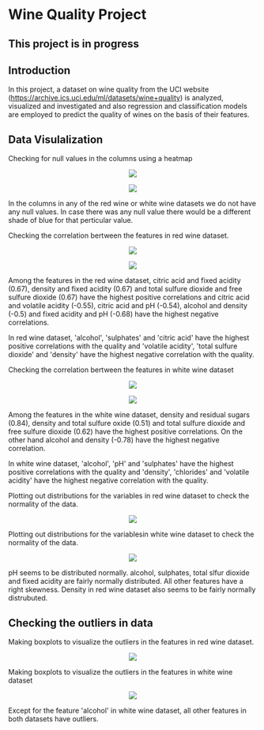 # Wine Quality Project
 
## This project is in progress
 
 
## Introduction

In this project, a dataset on wine quality from the UCI website (https://archive.ics.uci.edu/ml/datasets/wine+quality) is analyzed, visualized and investigated and also regression and classification models are employed to predict the quality of wines on the basis of their features.

## Data Visulalization

Checking for null values in the columns using a heatmap

<p align="center">
<img src="https://github.com/kavehamini/Wine-Quality-Project/blob/master/figure_1.png">
</p>

<p align="center">
<img src="https://github.com/kavehamini/Wine-Quality-Project/blob/master/figure_2.png">
</p>
In the columns in any of the red wine or white wine datasets we do not have any null values. In case there was any null value there would be a different shade of blue for that perticular value.

Checking the correlation bertween the features in red wine dataset.
<p align="center">
<img src="https://github.com/kavehamini/Wine-Quality-Project/blob/master/figure_3.png">
</p>

<p align="center">
<img src="https://github.com/kavehamini/Wine-Quality-Project/blob/master/figure_4.png">
</p>

Among the features in the red wine dataset, citric acid and fixed acidity (0.67), density and fixed acidity (0.67) and total sulfure dioxide and free sulfure dioxide (0.67) have the highest positive correlations and citric acid and volatile acidity (-0.55), citric acid and pH (-0.54), alcohol and density (-0.5) and fixed acidity and pH (-0.68) have the highest negative correlations.

In red wine dataset, 'alcohol', 'sulphates' and 'citric acid' have the highest positive correlations with the quality and 'volatile acidity', 'total sulfure dioxide' and 'density' have the highest negative correlation with the quality.

Checking the correlation bertween the features in white wine dataset
<p align="center">
<img src="https://github.com/kavehamini/Wine-Quality-Project/blob/master/figure_5.png">
</p>

<p align="center">
<img src="https://github.com/kavehamini/Wine-Quality-Project/blob/master/figure_6.png">
</p>

Among the features in the white wine dataset, density and residual sugars (0.84), density and total sulfure oxide (0.51) and total sulfure dioxide and free sulfure dioxide (0.62) have the highest positive correlations. On the other hand alcohol and density (-0.78) have the highest negative correlation.

In white wine dataset, 'alcohol', 'pH' and 'sulphates' have the highest positive correlations with the quality and 'density', 'chlorides' and 'volatile acidity' have the highest negative correlation with the quality.

Plotting out distributions for the variables in red wine dataset to check the normality of the data.
<p align="center">
<img src="https://github.com/kavehamini/Wine-Quality-Project/blob/master/figure_7.png">
</p>
Plotting out distributions for the variablesin white wine dataset to check the normality of the data.
<p align="center">
<img src="https://github.com/kavehamini/Wine-Quality-Project/blob/master/figure_8.png">
</p>
pH seems to be distributed normally. alcohol, sulphates, total slfur dioxide and fixed acidity are fairly normally distributed. All other features have a right skewness. Density in red wine dataset also seems to be fairly normally distrubuted.

## Checking the outliers in data

Making boxplots to visualize the outliers in the features in red wine dataset.
<p align="center">
<img src="https://github.com/kavehamini/Wine-Quality-Project/blob/master/figure_9.png">
</p>

Making boxplots to visualize the outliers in the features in white wine dataset
<p align="center">
<img src="https://github.com/kavehamini/Wine-Quality-Project/blob/master/figure_10.png">
</p>
Except for the feature 'alcohol' in white wine dataset, all other features in both datasets have outliers.